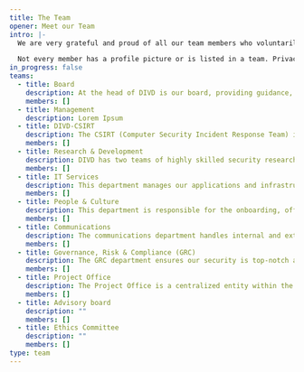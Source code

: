 ```yaml
---
title: The Team
opener: Meet our Team
intro: |-
  We are very grateful and proud of all our team members who voluntarily dedicate their free time to this great cause. Our team is a diverse mix of individuals, with some just starting out in cybersecurity and others who have been in the field for a long time.

  Not every member has a profile picture or is listed in a team. Privacy matters!
in_progress: false
teams:
  - title: Board
    description: At the head of DIVD is our board, providing guidance, direction, and making strategic decisions. The day-to-day operations are managed by a team that includes our director, department heads, the CISO, and the crisis manager.
    members: []
  - title: Management
    description: Lorem Ipsum
  - title: DIVD-CSIRT
    description: The CSIRT (Computer Security Incident Response Team) is the beating heart of DIVD, responsible for scanning the Internet and notifying system owners of the vulnerabilities found in their systems. Within the CSIRT, the team of CNA Administrators is responsible for DIVD's role as CVE Number Authority (NA). They can independently assign CVE numbers and update CVE records for vulnerabilities within our scope.
    members: []
  - title: Research & Development
    description: DIVD has two teams of highly skilled security researchers who voluntarily seek out and report vulnerabilities alongside their regular jobs. DIVD ensures they adhere to our Code of Conduct while providing a buffer against journalists, lawyers, and recruiters. Their research not only uncovers security trends and raises awareness but also helps develop new methods for vulnerability research and disclosure. Although you may never meet our researchers, you can hope they are inspecting your systems right now, catching issues before the bad guys do....
    members: []
  - title: IT Services
    description: This department manages our applications and infrastructure, including our own AS and the systems used by CSIRT and the Research & Development team to scan the internet. They handle the technical maintenance of our websites and have a development team that supports the teams by creating tools to automate tasks.
    members: []
  - title: People & Culture
    description: This department is responsible for the onboarding, offboarding, training, and coaching of our volunteers. The People & Culture team advises managers and team leaders in the organisation to support people in those roles to enable engagement, helping to make sure that everyone involved with the organisation enjoys their time at DIVD.
    members: []
  - title: Communications
    description: The communications department handles internal and external communications, events, and merchandise. It showcases DIVD's work both nationally and internationally through blogs on our website, press releases to relevant media, and posts on social media channels. This department ensures our experts are visible at key cybersecurity and hacker events. Additionally, the PR office is responsible for building and maintaining relationships with our partners, keeping them engaged with our activities.
    members: []
  - title: Governance, Risk & Compliance (GRC)
    description: The GRC department ensures our security is top-notch and that we comply with all relevant rules and regulations. In addition to the Security Office, the GRC department includes privacy officers, a crisis manager, and the Ethical Committee.
    members: []
  - title: Project Office
    description: The Project Office is a centralized entity within the DIVD responsible for standardizing and overseeing project management practices and processes.
    members: []
  - title: Advisory board
    description: ""
    members: []
  - title: Ethics Committee
    description: ""
    members: []
type: team
---
```

